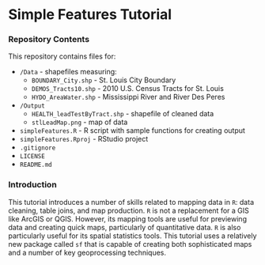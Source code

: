 # Simple Features Tutorial

### Repository Contents
This repository contains files for:
  - `/Data` - shapefiles measuring:
     - `BOUNDARY_City.shp` - St. Louis City Boundary
     - `DEMOS_Tracts10.shp` - 2010 U.S. Census Tracts for St. Louis
     - `HYDO_AreaWater.shp` - Mississippi River and River Des Peres
  - `/Output` 
     - `HEALTH_leadTestByTract.shp` - shapefile of cleaned data
     - `stlLeadMap.png` - map of data
  - `simpleFeatures.R` - R script with sample functions for creating output
  - `simpleFeatures.Rproj` - RStudio project
  - `.gitignore` 
  - `LICENSE`
  - `README.md`
 
### Introduction
This tutorial introduces a number of skills related to mapping data in `R`: data cleaning, table joins, and map production. `R` is not a replacement for a GIS like ArcGIS or QGIS. However, its mapping tools are useful for previewing data and creating quick maps, particularly of quantitative data. `R` is also particularly useful for its spatial statistics tools. This tutorial uses a relatively new package called `sf` that is capable of creating both sophisticated maps and a number of key geoprocessing techniques.